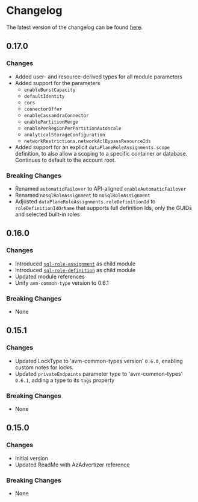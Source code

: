 # Changelog

The latest version of the changelog can be found [here](https://github.com/Azure/bicep-registry-modules/blob/main/avm/res/document-db/database-account/CHANGELOG.md).

## 0.17.0

### Changes

- Added user- and resource-derived types for all module parameters
- Added support for the parameters
  - `enableBurstCapacity`
  - `defaultIdentity`
  - `cors`
  - `connectorOffer`
  - `enableCassandraConnector`
  - `enablePartitionMerge`
  - `enablePerRegionPerPartitionAutoscale`
  - `analyticalStorageConfiguration`
  - `networkRestrictions.networkAclBypassResourceIds`
- Added support for an explicit `dataPlaneRoleAssignments.scope` definition, to also allow a scoping to a specific container or database. Continues to default to the account root.


### Breaking Changes

- Renamed `automaticFailover` to API-aligned `enableAutomaticFailover`
- Renamed `nosqlRoleAssignment` to `noSqlRoleAssignment`
- Adjusted `dataPlaneRoleAssignments.roleDefinitionId` to `roleDefinitionIdOrName` that supports full definition Ids, only the GUIDs and selected built-in roles

## 0.16.0

### Changes

- Introduced [`sql-role-assignment`](/Azure/bicep-registry-modules/blob/main/avm/res/document-db/database-account/sql-role-assignment) as child module
- Introduced [`sql-role-definition`](/Azure/bicep-registry-modules/blob/main/avm/res/document-db/database-account/sql-role-definition) as child module
- Updated module references
- Unify `avm-common-type` version to 0.6.1

### Breaking Changes

- None

## 0.15.1

### Changes

- Updated LockType to 'avm-common-types version' `0.6.0`, enabling custom notes for locks.
- Updated `privateEndpoints` parameter type to 'avm-common-types' `0.6.1`, adding a type to its `tags` property

### Breaking Changes

- None

## 0.15.0

### Changes

- Initial version
- Updated ReadMe with AzAdvertizer reference

### Breaking Changes

- None
